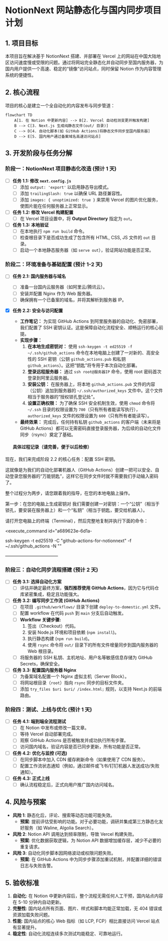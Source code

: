# NotionNext 网站静态化与国内同步项目计划

## 1. 项目目标

本项目旨在解决基于 NotionNext 搭建、并部署在 Vercel 上的网站在中国大陆地区访问速度慢或受限的问题。通过将网站完全静态化并自动同步至国内服务器，为国内用户提供一个高速、稳定的“镜像”访问站点，同时保留 Notion 作为内容管理系统的便捷性。

## 2. 核心流程

项目的核心是建立一个全自动化的内容发布与同步管道：

```mermaid
flowchart TD
    A[1. 在 Notion 中更新内容] --> B[2. Vercel 自动检测变更并触发构建]
    B --> C[3. Next.js 生成纯静态文件(out/ 目录)]
    C --> D[4. 自动化脚本(如 GitHub Actions)将静态文件同步至国内服务器]
    D --> E[5. 国内用户通过备案域名高速访问站点]
```

## 3. 开发阶段与任务分解

### 阶段一：NotionNext 项目静态化改造 (预计 1 天)

-   [ ] **任务 1.1: 修改 `next.config.js`**
    -   [ ] 添加 `output: 'export'` 以启用静态导出模式。
    -   [ ] 添加 `trailingSlash: true` 以确保 URL 路径兼容性。
    -   [ ] 添加 `images: { unoptimized: true }` 来禁用 Vercel 的图片优化服务，使图片能在任何服务器上正常显示。
-   [ ] **任务 1.2: 修改 Vercel 构建配置**
    -   [ ] 在 Vercel 项目设置中，将 **Output Directory** 指定为 `out`。
-   [ ] **任务 1.3: 本地验证**
    -   [ ] 在本地执行 `npm run build` 命令。
    -   [ ] 检查根目录下是否成功生成了包含所有 HTML, CSS, JS 文件的 `out` 目录。
    -   [ ] 启动一个本地静态服务器（如 `serve out`），验证网站功能是否正常。

### 阶段二：环境准备与基础配置 (预计 1-2 天)

-   [ ] **任务 2.1: 国内服务器与域名**
    -   [ ] 准备一台国内云服务器（如阿里云/腾讯云）。
    -   [ ] 安装并配置 Nginx 作为 Web 服务器。
    -   [ ] 确保拥有一个已备案的域名，并将其解析到服务器 IP。
-   [x] **任务 2.2: 安全与访问配置**
    -   **工作笔记：** 为实现 GitHub Actions 到阿里服务器的自动化、免密部署，我们配置了 SSH 密钥认证。这是保障自动化流程安全、顺畅运行的核心前提。
    -   **实现步骤：**
        1.  **在本地生成密钥对：** 使用 `ssh-keygen -t ed25519 -f ~/.ssh/github_actions` 命令在本地电脑上创建了一对新的、高安全性的 SSH 密钥（公钥 `github_actions.pub` 和私钥 `github_actions`）。这把“钥匙”将专用于本次自动化部署。
        2.  **登录远程服务器：** 通过 `ssh root@服务器IP` 命令，使用 root 密码首次登录到阿里云服务器。
        3.  **安装公钥：** 在服务器上，将本地 `github_actions.pub` 文件的内容（公钥）追加到服务器的 `~/.ssh/authorized_keys` 文件中。这个文件相当于服务器的“授权锁孔登记处”。
        4.  **设置正确权限：** 为了确保 SSH 安全机制生效，使用 `chmod` 命令将 `~/.ssh` 目录的权限设置为 `700`（只有所有者能读写执行），`authorized_keys` 文件的权限设置为 `600`（只有所有者能读写）。
    -   **最终效果：** 完成后，任何持有私钥 `github_actions` 的客户端（未来将是 GitHub Actions）都可以无需密码直接登录服务器，为后续的自动化文件同步（rsync）奠定了基础。

    #### 具体过程记录（请完善，便于以后检修）
现在，我们来完成阶段 2.2 的核心任务：配置 SSH 密钥。

这就像是为我们的自动化部署机器人（GitHub Actions）创建一把可以安全、自动登录您服务器的“万能钥匙”，这样它在同步文件时就不需要我们手动输入密码了。

整个过程分为两步，请您跟着我的指导，在您的本地电脑上操作。

第一步：在您的电脑上生成密钥对
我们需要创建一对密钥：一个“公钥”（相当于锁孔，要安装在服务器上）和一个“私钥”（相当于钥匙，要交给机器人）。

请打开您电脑上的终端（Terminal），然后完整地复制并执行下面的命令：

<execute_command id="a689623e-6d1a-

ssh-keygen -t ed25519 -C "github-actions-for-notionnext" -f ~/.ssh/github_actions -N ""

————————————





### 阶段三：自动化同步流程搭建 (预计 2 天)

-   [ ] **任务 3.1: 选择自动化方案**
    -   [ ] 评估并确定最终方案，**强烈推荐使用 GitHub Actions**，因为它与代码仓库紧密集成，稳定且功能强大。
-   [ ] **任务 3.2: 编写同步工作流 (GitHub Actions)**
    -   [ ] 在项目 `.github/workflows/` 目录下创建 `deploy-to-domestic.yml` 文件。
    -   [ ] 配置 workflow 在代码 `push` 到 `main` 分支后自动触发。
    -   [ ] **Workflow 关键步骤:**
        1.  签出（Checkout）代码。
        2.  安装 Node.js 环境和项目依赖 (`npm install`)。
        3.  执行静态构建 (`npm run build`)。
        4.  使用 `rsync` 命令将 `out/` 目录下的所有文件增量同步到国内服务器的 Web 根目录。
    -   [ ] 将服务器的 SSH 私钥、主机地址、用户名等敏感信息存储为 GitHub Secrets，确保安全。
-   [ ] **任务 3.3: 配置国内服务器 Nginx**
    -   [ ] 为备案域名配置一个 Nginx 虚拟主机（Server Block）。
    -   [ ] 将网站根目录（`root`）指向 `rsync` 同步的目标文件夹。
    -   [ ] 添加 `try_files $uri $uri/ /index.html;` 规则，以支持 Next.js 的前端路由。

### 阶段四：测试、上线与优化 (预计 1 天)

-   [ ] **任务 4.1: 端到端全流程测试**
    -   [ ] 在 Notion 中发布或修改一篇文章。
    -   [ ] 等待 Vercel 自动部署完成。
    -   [ ] 观察 GitHub Actions 是否被触发并成功执行所有步骤。
    -   [ ] 访问国内域名，验证内容是否已同步更新，所有功能是否正常。
-   [ ] **任务 4.2: 优化与监控 (可选)**
    -   [ ] 在同步脚本中加入 CDN 缓存刷新命令（如果使用了 CDN 服务）。
    -   [ ] 配置工作流状态通知（例如，通过邮件或飞书/钉钉机器人发送成功/失败通知）。
-   [ ] **任务 4.3: 正式上线**
    -   [ ] 确认流程稳定后，正式向用户推广国内访问域名。

## 4. 风险与预案

-   **风险 1**: 静态化后，评论、搜索等动态功能可能失效。
    -   **预案**: 提前评估受影响的功能。对于必要功能，调研并集成第三方静态化友好服务（如 Waline, Algolia Search）。
-   **风险 2**: Notion API 调用达到频率限制，导致 Vercel 构建失败。
    -   **预案**: 优化数据获取逻辑，为 Notion API 数据增加缓存层，减少不必要的重复请求。
-   **风险 3**: 自动化同步脚本因网络波动或权限问题失败。
    -   **预案**: 在 GitHub Actions 中为同步步骤添加重试机制，并配置详细的错误日志与失败告警。

## 5. 验收标准

1.  **自动化**: 在 Notion 中更新内容后，整个流程无需任何人工干预，国内站点内容在 5-10 分钟内自动更新。
2.  **完整性**: 国内站点所有页面、图片、样式和脚本均能正常加载，无 404 错误或资源加载失败问题。
3.  **性能**: 国内站点的核心 Web 指标（如 LCP, FCP）相比直接访问 Vercel 站点有显著提升。
4.  **稳定性**: 自动化流程连续多次测试均能稳定、可靠地运行。